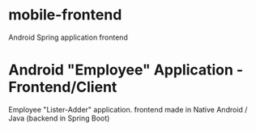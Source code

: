 # mobile-frontend
Android Spring application frontend

# Android "Employee" Application - Frontend/Client

Employee "Lister-Adder" application.
frontend made in Native Android / Java (backend in Spring Boot)
